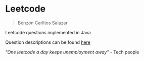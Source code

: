 # Leetcode
> Benzon Carlitos Salazar

Leetcode questions implemented in Java

Question descriptions can be found [here](https://leetcode.com)

*"One leetcode a day keeps unemployment away"*
	- Tech people